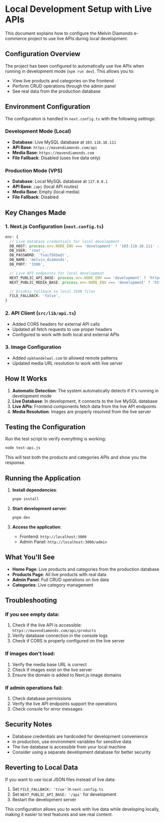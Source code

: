 # Local Development Setup with Live APIs

This document explains how to configure the Melvin Diamonds e-commerce project to use live APIs during local development.

## Configuration Overview

The project has been configured to automatically use live APIs when running in development mode (`npm run dev`). This allows you to:

- View live products and categories on the frontend
- Perform CRUD operations through the admin panel
- See real data from the production database

## Environment Configuration

The configuration is handled in `next.config.ts` with the following settings:

### Development Mode (Local)

- **Database**: Live MySQL database at `103.118.16.111`
- **API Base**: `https://mavendiamonds.com/api`
- **Media Base**: `https://mavendiamonds.com`
- **File Fallback**: Disabled (uses live data only)

### Production Mode (VPS)

- **Database**: Local MySQL database at `127.0.0.1`
- **API Base**: `/api` (local API routes)
- **Media Base**: Empty (local media)
- **File Fallback**: Disabled

## Key Changes Made

### 1. Next.js Configuration (`next.config.ts`)

```typescript
env: {
  // Live database credentials for local development
  DB_HOST: process.env.NODE_ENV === 'development' ? '103.118.16.111' : '127.0.0.1',
  DB_USER: 'root',
  DB_PASSWORD: 'Tsaif565e@!',
  DB_NAME: 'melvin_diamonds',
  DB_PORT: '3306',

  // Live API endpoints for local development
  NEXT_PUBLIC_API_BASE: process.env.NODE_ENV === 'development' ? 'https://mavendiamonds.com/api' : '/api',
  NEXT_PUBLIC_MEDIA_BASE: process.env.NODE_ENV === 'development' ? 'https://mavendiamonds.com' : '',

  // Disable fallback to local JSON files
  FILE_FALLBACK: 'false',
}
```

### 2. API Client (`src/lib/api.ts`)

- Added CORS headers for external API calls
- Updated all fetch requests to use proper headers
- Configured to work with both local and external APIs

### 3. Image Configuration

- Added `opkhandelwal.com` to allowed remote patterns
- Updated media URL resolution to work with live server

## How It Works

1. **Automatic Detection**: The system automatically detects if it's running in development mode
2. **Live Database**: In development, it connects to the live MySQL database
3. **Live APIs**: Frontend components fetch data from the live API endpoints
4. **Media Resolution**: Images are properly resolved from the live server

## Testing the Configuration

Run the test script to verify everything is working:

```bash
node test-api.js
```

This will test both the products and categories APIs and show you the response.

## Running the Application

1. **Install dependencies**:

   ```bash
   pnpm install
   ```

2. **Start development server**:

   ```bash
   pnpm dev
   ```

3. **Access the application**:
   - Frontend: `http://localhost:3000`
   - Admin Panel: `http://localhost:3000/admin`

## What You'll See

- **Home Page**: Live products and categories from the production database
- **Products Page**: All live products with real data
- **Admin Panel**: Full CRUD operations on live data
- **Categories**: Live category management

## Troubleshooting

### If you see empty data:

1. Check if the live API is accessible: `https://mavendiamonds.com/api/products`
2. Verify database connection in the console logs
3. Check if CORS is properly configured on the live server

### If images don't load:

1. Verify the media base URL is correct
2. Check if images exist on the live server
3. Ensure the domain is added to Next.js image domains

### If admin operations fail:

1. Check database permissions
2. Verify the live API endpoints support the operations
3. Check console for error messages

## Security Notes

- Database credentials are hardcoded for development convenience
- In production, use environment variables for sensitive data
- The live database is accessible from your local machine
- Consider using a separate development database for better security

## Reverting to Local Data

If you want to use local JSON files instead of live data:

1. Set `FILE_FALLBACK: 'true'` in `next.config.ts`
2. Set `NEXT_PUBLIC_API_BASE: '/api'` for development
3. Restart the development server

This configuration allows you to work with live data while developing locally, making it easier to test features and see real content.
